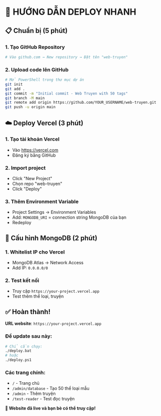 # 🚀 HƯỚNG DẪN DEPLOY NHANH

## 📋 Chuẩn bị (5 phút)

### 1. Tạo GitHub Repository
```bash
# Vào github.com → New repository → Đặt tên "web-truyen"
```

### 2. Upload code lên GitHub
```bash
# Mở PowerShell trong thư mục dự án
git init
git add .
git commit -m "Initial commit - Web Truyen with 50 tags"
git branch -M main
git remote add origin https://github.com/YOUR_USERNAME/web-truyen.git
git push -u origin main
```

## ☁️ Deploy Vercel (3 phút)

### 1. Tạo tài khoản Vercel
- Vào https://vercel.com
- Đăng ký bằng GitHub

### 2. Import project
- Click "New Project"
- Chọn repo "web-truyen"
- Click "Deploy"

### 3. Thêm Environment Variable
- Project Settings → Environment Variables
- Add: `MONGODB_URI` = connection string MongoDB của bạn
- Redeploy

## 🔧 Cấu hình MongoDB (2 phút)

### 1. Whitelist IP cho Vercel
- MongoDB Atlas → Network Access
- Add IP: `0.0.0.0/0`

### 2. Test kết nối
- Truy cập `https://your-project.vercel.app`
- Test thêm thể loại, truyện

## ✅ Hoàn thành!

**URL website**: `https://your-project.vercel.app`

### Để update sau này:
```bash
# Chỉ cần chạy:
./deploy.bat
# hoặc
./deploy.ps1
```

### Các trang chính:
- `/` - Trang chủ
- `/admin/database` - Tạo 50 thể loại mẫu
- `/admin` - Thêm truyện
- `/test-reader` - Test đọc truyện

**🎉 Website đã live và bạn bè có thể truy cập!**
